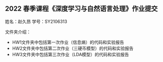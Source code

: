 ## 2022 春季课程《深度学习与自然语言处理》作业提交

姓名：赵久昂	学号：SY2106313

文件夹介绍：

- HW1文件夹中包括第一次作业（信息熵）的代码和实验报告
- HW2文件夹中包括第二次作业（三硬币模型）的代码和实验报告
- HW3文件夹中包括第三次作业（LDA模型）的代码和实验报告